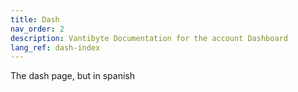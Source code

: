 ```yaml
---
title: Dash
nav_order: 2
description: Vantibyte Documentation for the account Dashboard
lang_ref: dash-index
---
```


The dash page, but in spanish
